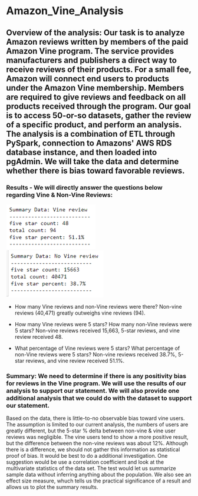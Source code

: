 # Amazon_Vine_Analysis

## Overview of the analysis: Our task is to analyze Amazon reviews written by members of the paid Amazon Vine program. The service provides manufacturers and publishers a direct way to receive reviews of their products. For a small fee, Amazon will connect end users to products under the Amazon Vine membership. Members are required to give reviews and feedback on all products received through the program. Our goal is to access 50-or-so datasets, gather the review of a specific product, and perform an analysis. The analysis is a combination of ETL through PySpark, connection to Amazons' AWS RDS database instance, and then loaded into pgAdmin. We will take the data and determine whether there is bias toward favorable reviews. 

### Results - We will directly answer the questions below regarding Vine & Non-Vine Reviews:

![Vine Reviews 1](https://github.com/ScottyMacCVC/Amazon_Vine_Analysis/blob/main/Resources/Vine_Review_1.PNG) 
![Vine Reviews 2](https://github.com/ScottyMacCVC/Amazon_Vine_Analysis/blob/main/Resources/Vine_Review_2.PNG) 

- How many Vine reviews and non-Vine reviews were there? Non-vine reviews (40,471) greatly outweighs vine reviews (94).

- How many Vine reviews were 5 stars? How many non-Vine reviews were 5 stars? Non-vine reviews received 15,663, 5-star reviews, and vine review received 48.

- What percentage of Vine reviews were 5 stars? What percentage of non-Vine reviews were 5 stars? Non-vine reviews received 38.7%, 5-star reviews, and vine review received 51.1%.


### Summary: We need to determine if there is any positivity bias for reviews in the Vine program. We will use the results of our analysis to support our statement. We will also provide one additional analysis that we could do with the dataset to support our statement.

Based on the data, there is little-to-no observable bias toward vine users. The assumption is limited to our current analysis, the numbers of users are greatly different, but the 5-star % delta between non-vine & vine user reviews was negligible. The vine users tend to show a more positive result, but the difference between the non-vine reviews was about 12%. Although there is a difference, we should not gather this information as statistical proof of bias. It would be best to do a additional investigation. One suggestion would be use a correlation coefficient and look at the multivariate statistics of the data set. The test would let us summarize sample data without inferring anything about the population. We also see an effect size measure, whuch tells us the practical significance of a result and allows us to plot the summary results. 
